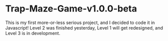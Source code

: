 # Trap-Maze-Game-v1.0.0-beta
This is my first more-or-less serious project, and I decided to code it in Javascript! Level 2 was finished yesterday, Level 1 will get redesigned, and Level 3 is in development.
